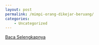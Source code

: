 ```yaml
---
layout: post
permalink: /mimpi-orang-dikejar-beruang/
categories:
    - Uncategorized
---
```


[Baca Selengkapnya](/07)